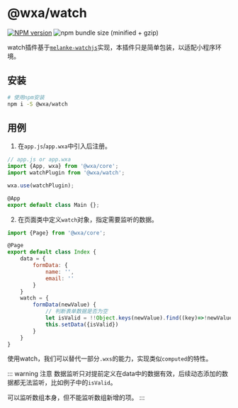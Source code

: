 # @wxa/watch
[![NPM version](https://img.shields.io/npm/v/@wxa/watch/next.svg)](https://www.npmjs.com/package/@wxa/watch)
![npm bundle size (minified + gzip)](https://img.shields.io/bundlephobia/minzip/@wxa/watch/next.svg)

watch插件基于[`melanke-watchjs`](https://github.com/melanke/Watch.JS/)实现，本插件只是简单包装，以适配小程序环境。

## 安装
``` bash
# 使用npm安装
npm i -S @wxa/watch
```

## 用例
1. 在`app.js`/`app.wxa`中引入后注册。
``` js
// app.js or app.wxa
import {App, wxa} from '@wxa/core';
import watchPlugin from '@wxa/watch';

wxa.use(watchPlugin);

@App
export default class Main {};
```

2. 在页面类中定义`watch`对象，指定需要监听的数据。
``` js
import {Page} from '@wxa/core';

@Page
export default class Index {
    data = {
        formData: {
            name: '',
            email: ''
        }
    }
    watch = {
        formData(newValue) {
            // 判断表单数据是否为空
            let isValid = !!Object.keys(newValue).find((key)=>!newValue[key]);
            this.setData({isValid})
        }
    }
}
```

使用watch，我们可以替代一部分`.wxs`的能力，实现类似`computed`的特性。

::: warning 注意
数据监听只对提前定义在data中的数据有效，后续动态添加的数据都无法监听，比如例子中的`isValid`。

可以监听数组本身，但不能监听数组新增的项。
:::
